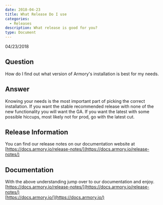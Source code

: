 ```yaml
---
date: 2018-04-23
title: What Release Do I use
categories:
  - Releases
description: What release is good for you?
type: Document
---
```

04/23/2018

## Question
How do I find out what version of Armory's installation is best for my needs.

## Answer
Knowing your needs is the most important part of picking the correct installation.  If you want the stable recommended release with none of the new functionality you will want the GA. If you want the latest with some possible hiccups, most likely not for prod, go with the latest cut.

## Release Information
You can find our release notes on our documentation website at [https://docs.armory.io/release-notes/](https://docs.armory.io/release-notes/)

## Documentation
With the above understanding jump over to our documentation and enjoy.
[https://docs.armory.io/release-notes/](https://docs.armory.io/release-notes/)<br />
[https://docs.armory.io/](https://docs.armory.io/)


